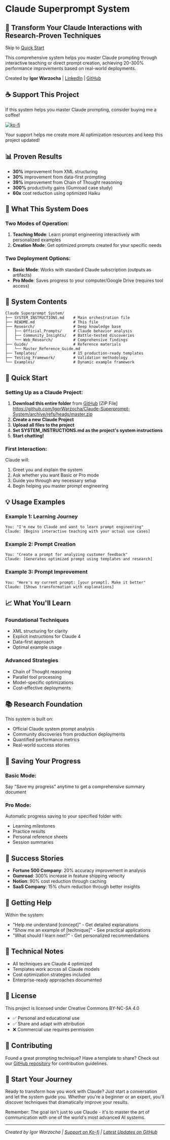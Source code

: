 # Claude Superprompt System

## 🚀 Transform Your Claude Interactions with Research-Proven Techniques

Skip to [Quick Start](https://github.com/IgorWarzocha/Claude-Superprompt-System?tab=readme-ov-file#-quick-start)

This comprehensive system helps you master Claude prompting through interactive teaching or direct prompt creation, achieving 20-300% performance improvements based on real-world deployments.

Created by **Igor Warzocha** | [LinkedIn](https://www.linkedin.com/in/igorwarzocha/) | [GitHub](https://github.com/IgorWarzocha/Claude-Superprompt-System)

## ☕ Support This Project

If this system helps you master Claude prompting, consider buying me a coffee!

[![ko-fi](https://ko-fi.com/img/githubbutton_sm.svg)](https://ko-fi.com/K3K31G2HFS)

Your support helps me create more AI optimization resources and keep this project updated!

## 📊 Proven Results
- **30%** improvement from XML structuring
- **30%** improvement from data-first prompting
- **39%** improvement from Chain of Thought reasoning
- **300%** productivity gains (Gumroad case study)
- **60x** cost reduction using optimized Haiku

## 🎯 What This System Does

### Two Modes of Operation:
1. **Teaching Mode**: Learn prompt engineering interactively with personalized examples
2. **Creation Mode**: Get optimized prompts created for your specific needs

### Two Deployment Options:
- **Basic Mode**: Works with standard Claude subscription (outputs as artifacts)
- **Pro Mode**: Saves progress to your computer/Google Drive (requires tool access)

## 📁 System Contents

```
Claude Superprompt System/
├── SYSTEM_INSTRUCTIONS.md    # Main orchestration file
├── README.md                 # This file
├── Research/                 # Deep knowledge base
│   ├── Official_Prompts/     # Claude behavior analysis
│   ├── Community_Insights/   # Battle-tested discoveries
│   └── Web_Research/         # Comprehensive findings
├── Guide/                    # Reference materials
│   └── Master_Reference_Guide.md
├── Templates/                # 15 production-ready templates
├── Testing_Framework/        # Validation methodology
└── Examples/                 # Dynamic example framework
```

## 🚀 Quick Start

### Setting Up as a Claude Project:

1. **Download this entire folder** from [GitHub](https://github.com/IgorWarzocha/Claude-Superprompt-System) [ZIP File] https://github.com/IgorWarzocha/Claude-Superprompt-System/archive/refs/heads/master.zip
2. **Create a new Claude Project**
3. **Upload all files to the project**
4. **Set SYSTEM_INSTRUCTIONS.md as the project's system instructions**
5. **Start chatting!**

### First Interaction:
Claude will:
1. Greet you and explain the system
2. Ask whether you want Basic or Pro mode
3. Guide you through any necessary setup
4. Begin helping you master prompt engineering

## 💡 Usage Examples

### Example 1: Learning Journey
```
You: "I'm new to Claude and want to learn prompt engineering"
Claude: [Begins interactive teaching with your actual use cases]
```

### Example 2: Prompt Creation
```
You: "Create a prompt for analyzing customer feedback"
Claude: [Generates optimized prompt using templates and research]
```

### Example 3: Prompt Improvement
```
You: "Here's my current prompt: [your prompt]. Make it better"
Claude: [Shows transformation with explanations]
```

## 📈 What You'll Learn

### Foundational Techniques
- XML structuring for clarity
- Explicit instructions for Claude 4
- Data-first approach
- Optimal example usage

### Advanced Strategies
- Chain of Thought reasoning
- Parallel tool processing
- Model-specific optimizations
- Cost-effective deployments

## 📚 Research Foundation

This system is built on:
- Official Claude system prompt analysis
- Community discoveries from production deployments
- Quantified performance metrics
- Real-world success stories

## 💾 Saving Your Progress

### Basic Mode:
Say "Save my progress" anytime to get a comprehensive summary document

### Pro Mode:
Automatic progress saving to your specified folder with:
- Learning milestones
- Practice results
- Personal reference sheets
- Session summaries

## 🎯 Success Stories

- **Fortune 500 Company**: 20% accuracy improvement in analysis
- **Gumroad**: 300% increase in feature shipping velocity
- **Notion**: 90% cost reduction through caching
- **SaaS Company**: 15% churn reduction through better insights

## 🤝 Getting Help

Within the system:
- "Help me understand [concept]" - Get detailed explanations
- "Show me an example of [technique]" - See practical applications
- "What should I learn next?" - Get personalized recommendations

## 🔧 Technical Notes

- All techniques are Claude 4 optimized
- Templates work across all Claude models
- Cost optimization strategies included
- Enterprise-ready approaches documented

## 📝 License

This project is licensed under Creative Commons BY-NC-SA 4.0
- ✅ Personal and educational use
- ✅ Share and adapt with attribution
- ❌ Commercial use requires permission

## 🌟 Contributing

Found a great prompting technique? Have a template to share?
Check out our [GitHub repository](https://github.com/IgorWarzocha/Claude-Superprompt-System) for contribution guidelines.

## 🎉 Start Your Journey

Ready to transform how you work with Claude? Just start a conversation and let the system guide you. Whether you're a beginner or an expert, you'll discover techniques that dramatically improve your results.

Remember: The goal isn't just to use Claude - it's to master the art of communication with one of the world's most advanced AI systems.

---
*Created by Igor Warzocha | [Support on Ko-fi](https://ko-fi.com/K3K31G2HFS) | [Latest Updates on GitHub](https://github.com/IgorWarzocha/Claude-Superprompt-System)*
